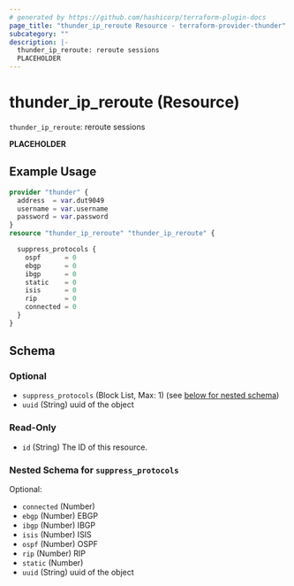 ```yaml
---
# generated by https://github.com/hashicorp/terraform-plugin-docs
page_title: "thunder_ip_reroute Resource - terraform-provider-thunder"
subcategory: ""
description: |-
  thunder_ip_reroute: reroute sessions
  PLACEHOLDER
---
```


# thunder_ip_reroute (Resource)

`thunder_ip_reroute`: reroute sessions

__PLACEHOLDER__

## Example Usage

```terraform
provider "thunder" {
  address  = var.dut9049
  username = var.username
  password = var.password
}
resource "thunder_ip_reroute" "thunder_ip_reroute" {

  suppress_protocols {
    ospf      = 0
    ebgp      = 0
    ibgp      = 0
    static    = 0
    isis      = 0
    rip       = 0
    connected = 0
  }
}
```

<!-- schema generated by tfplugindocs -->
## Schema

### Optional

- `suppress_protocols` (Block List, Max: 1) (see [below for nested schema](#nestedblock--suppress_protocols))
- `uuid` (String) uuid of the object

### Read-Only

- `id` (String) The ID of this resource.

<a id="nestedblock--suppress_protocols"></a>
### Nested Schema for `suppress_protocols`

Optional:

- `connected` (Number)
- `ebgp` (Number) EBGP
- `ibgp` (Number) IBGP
- `isis` (Number) ISIS
- `ospf` (Number) OSPF
- `rip` (Number) RIP
- `static` (Number)
- `uuid` (String) uuid of the object


